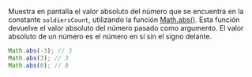 
Muestra en pantalla el valor absoluto del número que se encuentra en la constante `soldiersCount`, utilizando la función [Math.abs()](https://developer.mozilla.org/es/docs/Web/JavaScript/Reference/Global_Objects/Math/abs). Esta función devuelve el valor absoluto del número pasado como argumento. El valor absoluto de un número es el número en sí sin el signo delante.

```javascript
Math.abs(-3); // 3
Math.abs(3); // 3
Math.abs(0); // 0
```
